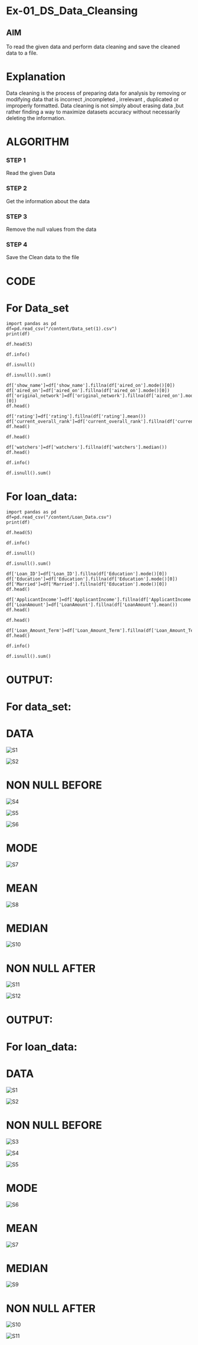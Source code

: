 # Ex-01_DS_Data_Cleansing


## AIM
To read the given data and perform data cleaning and save the cleaned data to a file. 

# Explanation
Data cleaning is the process of preparing data for analysis by removing or modifying data that is incorrect ,incompleted , irrelevant , duplicated or improperly formatted. 
Data cleaning is not simply about erasing data ,but rather finding a way to maximize datasets accuracy without necessarily deleting the information. 

# ALGORITHM
### STEP 1
Read the given Data
### STEP 2
Get the information about the data
### STEP 3
Remove the null values from the data
### STEP 4
Save the Clean data to the file

# CODE
# For Data_set
```
import pandas as pd
df=pd.read_csv("/content/Data_set(1).csv")
print(df)

df.head(5)

df.info()

df.isnull()

df.isnull().sum()

df['show_name']=df['show_name'].fillna(df['aired_on'].mode()[0])
df['aired_on']=df['aired_on'].fillna(df['aired_on'].mode()[0])
df['original_network']=df['original_network'].fillna(df['aired_on'].mode()[0])
df.head()

df['rating']=df['rating'].fillna(df['rating'].mean())
df['current_overall_rank']=df['current_overall_rank'].fillna(df['current_overall_rank'].mean())
df.head()

df.head()

df['watchers']=df['watchers'].fillna(df['watchers'].median())
df.head()

df.info()

df.isnull().sum()
```
# For loan_data:
```
import pandas as pd
df=pd.read_csv("/content/Loan_Data.csv")
print(df)

df.head(5)

df.info()

df.isnull()

df.isnull().sum()

df['Loan_ID']=df['Loan_ID'].fillna(df['Education'].mode()[0])
df['Education']=df['Education'].fillna(df['Education'].mode()[0])
df['Married']=df['Married'].fillna(df['Education'].mode()[0])
df.head()

df['ApplicantIncome']=df['ApplicantIncome'].fillna(df['ApplicantIncome'].mean())
df['LoanAmount']=df['LoanAmount'].fillna(df['LoanAmount'].mean())
df.head()

df.head()

df['Loan_Amount_Term']=df['Loan_Amount_Term'].fillna(df['Loan_Amount_Term'].median())
df.head()

df.info()

df.isnull().sum()
```
# OUTPUT:
# For data_set:
# DATA
![S1](https://github.com/Pavithraramasaamy/ODD2023-Datascience-Ex01/assets/118596964/6620bc88-16bf-49cc-b55f-0666f0a42420)

![S2](https://github.com/Pavithraramasaamy/ODD2023-Datascience-Ex01/assets/118596964/cfa63996-7964-4c7e-b074-b40d56339919)

# NON NULL BEFORE

![S4](https://github.com/Pavithraramasaamy/ODD2023-Datascience-Ex01/assets/118596964/21d010fc-0438-4f6d-b900-52695e73e2d1)


![S5](https://github.com/Pavithraramasaamy/ODD2023-Datascience-Ex01/assets/118596964/97d1a886-559a-426b-8aa2-28610bee288e)

![S6](https://github.com/Pavithraramasaamy/ODD2023-Datascience-Ex01/assets/118596964/b00773a8-554e-41c1-a72b-17b70177c931)
# MODE

![S7](https://github.com/Pavithraramasaamy/ODD2023-Datascience-Ex01/assets/118596964/e904bac7-1680-45d2-9a77-b60a8d04e5c5)
# MEAN

![S8](https://github.com/Pavithraramasaamy/ODD2023-Datascience-Ex01/assets/118596964/2baff34b-a585-4679-9db5-26220c99471b)

# MEDIAN

![S10](https://github.com/Pavithraramasaamy/ODD2023-Datascience-Ex01/assets/118596964/c69839cb-6f56-47f0-a0e2-02af920eb9ef)

# NON NULL AFTER
![S11](https://github.com/Pavithraramasaamy/ODD2023-Datascience-Ex01/assets/118596964/a4b05849-3e9c-49cd-a464-4e1f4677b3b6)

![S12](https://github.com/Pavithraramasaamy/ODD2023-Datascience-Ex01/assets/118596964/457e0703-0bfa-45d2-9b45-91607fedfabe)

# OUTPUT:
# For loan_data:
# DATA
![S1](https://github.com/Pavithraramasaamy/ODD2023-Datascience-Ex01/assets/118596964/dace3774-945a-406c-9a80-57f5fd52a12e)



![S2](https://github.com/Pavithraramasaamy/ODD2023-Datascience-Ex01/assets/118596964/a70c293d-0e95-4b3e-a53d-d0b7dd6f0841)

# NON NULL BEFORE
![S3](https://github.com/Pavithraramasaamy/ODD2023-Datascience-Ex01/assets/118596964/56283896-becf-4f5d-a581-58c85f211ac7)


![S4](https://github.com/Pavithraramasaamy/ODD2023-Datascience-Ex01/assets/118596964/5e01431a-43c8-4d8f-b3f2-ac25218ef988)


![S5](https://github.com/Pavithraramasaamy/ODD2023-Datascience-Ex01/assets/118596964/d9662985-7953-4b92-a039-0617371eca3b)
# MODE

![S6](https://github.com/Pavithraramasaamy/ODD2023-Datascience-Ex01/assets/118596964/969248ef-262d-4bf8-8c82-8ff271affbcb)
# MEAN

![S7](https://github.com/Pavithraramasaamy/ODD2023-Datascience-Ex01/assets/118596964/1cef2831-35a8-4704-ae6d-e27f8c3d12d5)

# MEDIAN
![S9](https://github.com/Pavithraramasaamy/ODD2023-Datascience-Ex01/assets/118596964/9b846d73-7a57-49ce-8a30-fecfd34106d1)

# NON NULL AFTER

![S10](https://github.com/Pavithraramasaamy/ODD2023-Datascience-Ex01/assets/118596964/e2c0b60f-4a70-4c5e-8440-6e5bfbb2f0e6)




![S11](https://github.com/Pavithraramasaamy/ODD2023-Datascience-Ex01/assets/118596964/e5cb44d6-2f79-4fb7-8f0d-d9357394ab03)


